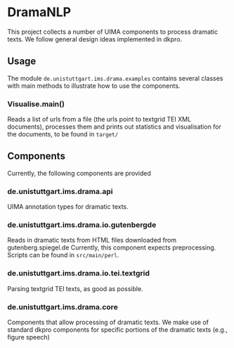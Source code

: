 # DramaNLP
This project collects a number of UIMA components to process dramatic texts. We follow general design ideas implemented in dkpro.

## Usage
The module `de.unistuttgart.ims.drama.examples` contains several classes with main methods to illustrate how to use the components. 

### Visualise.main()
Reads a list of urls from a file (the urls point to textgrid TEI XML documents), processes them and prints out statistics and visualisation for the documents, to be found in `target/`

## Components

Currently, the following components are provided

### de.unistuttgart.ims.drama.api
UIMA annotation types for dramatic texts.

### de.unistuttgart.ims.drama.io.gutenbergde
Reads in dramatic texts from HTML files downloaded from gutenberg.spiegel.de
Currently, this component expects preprocessing. Scripts can be found in `src/main/perl`.

### de.unistuttgart.ims.drama.io.tei.textgrid
Parsing textgrid TEI texts, as good as possible.

### de.unistuttgart.ims.drama.core
Components that allow processing of dramatic texts. We make use of standard dkpro components for specific portions of the dramatic texts (e.g., figure speech)